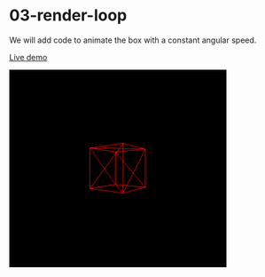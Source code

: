 03-render-loop
======
We will add code to animate the box with a constant angular speed.

[Live demo](https://juniorrojas.github.io/intro-3d-web/03-render-loop)

![box-rotation](readme-media/box-rotation.gif)
